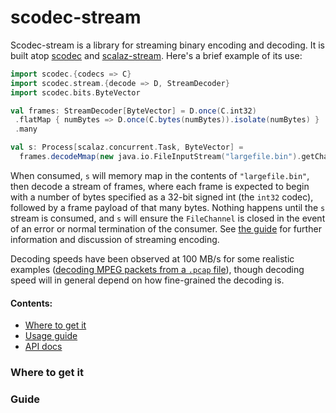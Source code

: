 scodec-stream
=============


Scodec-stream is a library for streaming binary encoding and decoding. It is built atop [scodec](https://github.com/scodec/scodec) and [scalaz-stream](https://github.com/scalaz/scalaz-stream). Here's a brief example of its use:

```Scala
import scodec.{codecs => C}
import scodec.stream.{decode => D, StreamDecoder}
import scodec.bits.ByteVector

val frames: StreamDecoder[ByteVector] = D.once(C.int32)
 .flatMap { numBytes => D.once(C.bytes(numBytes)).isolate(numBytes) }
 .many

val s: Process[scalaz.concurrent.Task, ByteVector] = 
  frames.decodeMmap(new java.io.FileInputStream("largefile.bin").getChannel)
```

When consumed, `s` will memory map in the contents of `"largefile.bin"`, then decode a stream of frames, where each frame is expected to begin with a number of bytes specified as a 32-bit signed int (the `int32` codec), followed by a frame payload of that many bytes. Nothing happens until the `s` stream is consumed, and `s` will ensure the `FileChannel` is closed in the event of an error or normal termination of the consumer. See [the guide](#guide) for further information and discussion of streaming encoding.

Decoding speeds have been observed at 100 MB/s for some realistic examples ([decoding MPEG packets from a `.pcap` file](https://github.com/scodec/scodec-stream/blob/master/src/test/scala/scodec/stream/examples/Mpeg.scala)), though decoding speed will in general depend on how fine-grained the decoding is.

#### Contents:

* [Where to get it](#where)
* [Usage guide](#guide)
* [API docs](https://scodec.github.io/scodec-stream/api)

### <a id="where"/> Where to get it

### <a id="guide"/> Guide
